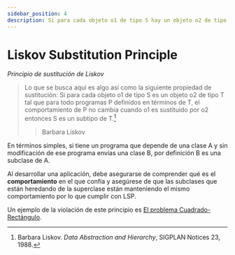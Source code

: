 ```yaml
---
sidebar_position: 4
description: Si para cada objeto o1 de tipo S hay un objeto o2 de tipo T tal que para todos los programas P definidos en términos de T, el comportamiento de P no cambia cuando se sustituye o2 por o1, entonces S es un subtipo de T.
---
```


# Liskov Substitution Principle

_Principio de sustitución de Liskov_

> Lo que se busca aquí es algo así como la siguiente propiedad de sustitución: Si
> para cada objeto o1 de tipo S es un objeto o2 de tipo T tal que para todo
> programas P definidos en términos de T, el comportamiento de P no cambia cuando o1 es
> sustituido por o2 entonces S es un subtipo de T.[^1]
>
> > Barbara Liskov

En términos simples, si tiene un programa que depende de una clase A y sin
modificación de ese programa envías una clase B, por definición B es una
subclase de A.

Al desarrollar una aplicación, debe asegurarse de comprender qué es
el **comportamiento** en el que confía y asegúrese de que las subclases que
están heredando de la superclase están manteniendo el mismo comportamiento por lo que
cumplir con LSP.

Un ejemplo de la violación de este principio es [El problema Cuadrado-Rectángulo](https://aip.vse.cz/pdfs/aip/2016/01/03.pdf).

[^1]: Barbara Liskov. _Data Abstraction and Hierarchy_, SIGPLAN Notices 23, 1988.
